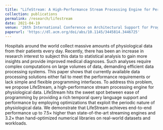 ```yaml
---
title: "LifeStream: A High-Performance Stream Processing Engine for Periodic Streams"
collection: publications
permalink: /research/lifestream
date: 2021-04-19
venue: '26th International Conference on Architectural Support for Programming Languages and Operating Systems'
paperurl: 'https://dl.acm.org/doi/abs/10.1145/3445814.3446725'
---
```

Hospitals around the world collect massive amounts of physiological data from their patients every day. Recently, there
has been an increase in research interest to subject this data to statistical analysis to gain more insights and provide
improved medical diagnoses. Such analyses require complex computations on large volumes of data, demanding efficient
data processing systems. This paper shows that currently available data processing solutions either fail to meet the
performance requirements or lack simple and flexible programming interfaces. To address this problem, we propose
LifeStream, a high-performance stream processing engine for physiological data. LifeStream hits the sweet spot between
ease of programming by providing a rich temporal query language support and performance by employing optimizations that
exploit the periodic nature of physiological data. We demonstrate that LifeStream achieves end-to-end performance up to
7.5× higher than state-of-the-art streaming engines and 3.2× than hand-optimized numerical libraries on real-world
datasets and workloads.

